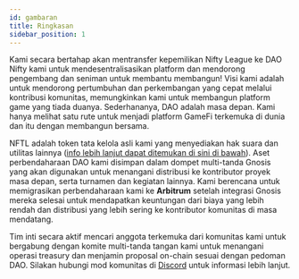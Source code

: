```yaml
---
id: gambaran
title: Ringkasan
sidebar_position: 1
---
```


Kami secara bertahap akan mentransfer kepemilikan Nifty League ke DAO Nifty kami untuk mendesentralisasikan platform dan mendorong pengembang dan seniman untuk membantu membangun! Visi kami adalah untuk mendorong pertumbuhan dan perkembangan yang cepat melalui kontribusi komunitas, memungkinkan kami untuk membangun platform game yang tiada duanya. Sederhananya, DAO adalah masa depan. Kami hanya melihat satu rute untuk menjadi platform GameFi terkemuka di dunia dan itu dengan membangun bersama.

NFTL adalah token tata kelola asli kami yang menyediakan hak suara dan utilitas lainnya ([info lebih lanjut dapat ditemukan di sini di bawah](https://nifty-league.com/about#nftl)). Aset perbendaharaan DAO kami disimpan dalam dompet multi-tanda Gnosis yang akan digunakan untuk menangani distribusi ke kontributor proyek masa depan, serta turnamen dan kegiatan lainnya. Kami berencana untuk memigrasikan perbendaharaan kami ke **Arbitrum** setelah integrasi Gnosis mereka selesai untuk mendapatkan keuntungan dari biaya yang lebih rendah dan distribusi yang lebih sering ke kontributor komunitas di masa mendatang.

Tim inti secara aktif mencari anggota terkemuka dari komunitas kami untuk bergabung dengan komite multi-tanda tangan kami untuk menangani operasi treasury dan menjamin proposal on-chain sesuai dengan pedoman DAO. Silakan hubungi mod komunitas di [Discord](https://discord.gg/niftyleague) untuk informasi lebih lanjut.
